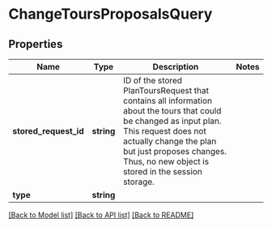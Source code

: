 # ChangeToursProposalsQuery

## Properties
Name | Type | Description | Notes
------------ | ------------- | ------------- | -------------
**stored_request_id** | **string** | ID of the stored PlanToursRequest that contains all information about the tours that could be changed as input plan. This request does not actually change the plan but just proposes changes. Thus, no new object is stored in the session storage. | 
**type** | **string** |  | 

[[Back to Model list]](../../README.md#documentation-for-models) [[Back to API list]](../../README.md#documentation-for-api-endpoints) [[Back to README]](../../README.md)

